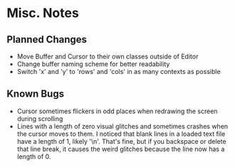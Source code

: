 # Misc. Notes

## Planned Changes
* Move Buffer and Cursor to their own classes outside of Editor
* Change buffer naming scheme for better readability
* Switch 'x' and 'y' to 'rows' and 'cols' in as many contexts as possible

## Known Bugs
* Cursor sometimes flickers in odd places when redrawing the screen during scrolling
* Lines with a length of zero visual glitches and sometimes crashes when the cursor moves to them. I noticed that blank lines in a loaded text file have a length of 1, likely '\n'. That's fine, but if you backspace or delete that line break, it causes the weird glitches because the line now has a length of 0.
